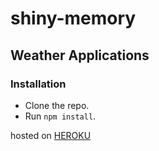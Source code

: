 # shiny-memory

## Weather Applications

### Installation
* Clone the repo.
* Run `npm install`.

hosted on [HEROKU](https://rp77-weather-app.herokuapp.com/)
